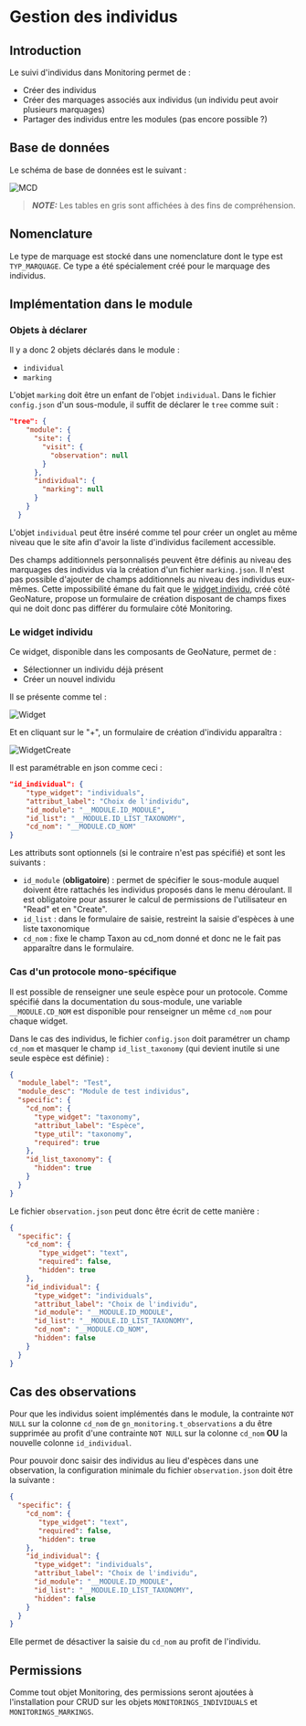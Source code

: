 # Gestion des individus

## Introduction

Le suivi d'individus dans Monitoring permet de :

- Créer des individus
- Créer des marquages associés aux individus (un individu peut 
  avoir plusieurs marquages)
- Partager des individus entre les modules (pas encore possible ?)

## Base de données

Le schéma de base de données est le suivant :

![MCD](images/2023-11-MCD-individuals.png)

> **_NOTE:_** Les tables en gris sont affichées à des fins de compréhension.

## Nomenclature

Le type de marquage est stocké dans une nomenclature dont le type 
est `TYP_MARQUAGE`. Ce type a été spécialement créé pour le marquage des
individus.

## Implémentation dans le module

### Objets à déclarer

Il y a donc 2 objets déclarés dans le module : 

- `individual`
- `marking`

L'objet `marking` doit être un enfant de l'objet `individual`. Dans 
le fichier `config.json` d'un sous-module, il suffit de déclarer
le `tree` comme suit :

```json
"tree": {
    "module": {
      "site": {
        "visit": {
          "observation": null
        }
      },
      "individual": {
        "marking": null
      }
    }
  }
```

L'objet `individual` peut être inséré comme tel pour créer un onglet
au même niveau que le site afin d'avoir la liste d'individus 
facilement accessible.

Des champs additionnels personnalisés peuvent être définis au niveau des marquages
des individus via la création d'un fichier `marking.json`. 
Il n'est pas possible d'ajouter de champs additionnels au niveau des individus eux-mêmes. 
Cette impossibilité émane du fait que le [widget individu](#le-widget-individu), 
créé côté GeoNature, propose un formulaire de création disposant de champs 
fixes qui ne doit donc pas différer du formulaire côté Monitoring.

### Le widget individu

Ce widget, disponible dans les composants de GeoNature, permet de :

- Sélectionner un individu déjà présent
- Créer un nouvel individu

Il se présente comme tel :

![Widget](images/individual_widget.png)

Et en cliquant sur le "+", un formulaire de création d'individu apparaîtra :

![WidgetCreate](images/individual_widget_create.png)

Il est paramétrable en json comme ceci : 

```json
"id_individual": {
    "type_widget": "individuals",
    "attribut_label": "Choix de l'individu",
    "id_module": "__MODULE.ID_MODULE",
    "id_list": "__MODULE.ID_LIST_TAXONOMY",
    "cd_nom": "__MODULE.CD_NOM"
}
```

Les attributs sont optionnels (si le contraire n'est pas spécifié) et sont les suivants :

- `id_module` (**obligatoire**) : permet de spécifier le sous-module auquel 
  doivent être rattachés les individus proposés dans le menu déroulant.
  Il est obligatoire pour assurer le calcul de permissions de 
  l'utilisateur en "Read" et en "Create".
- `id_list` : dans le formulaire de saisie, restreint la saisie d'espèces à
  une liste taxonomique
- `cd_nom` : fixe le champ Taxon au cd_nom donné et donc ne le fait pas
  apparaître dans le formulaire.

### Cas d'un protocole mono-spécifique

Il est possible de renseigner une seule espèce pour un protocole.
Comme spécifié dans la documentation du sous-module, une variable 
`__MODULE.CD_NOM` est disponible pour renseigner un même `cd_nom` 
pour chaque widget.

Dans le cas des individus, le fichier `config.json` doit 
paramétrer un champ `cd_nom` et masquer le champ `id_list_taxonomy` 
(qui devient inutile si une seule espèce est définie) :

```json
{
  "module_label": "Test",
  "module_desc": "Module de test individus",
  "specific": {
    "cd_nom": {
      "type_widget": "taxonomy",
      "attribut_label": "Espèce",
      "type_util": "taxonomy",
      "required": true
    },
    "id_list_taxonomy": {
      "hidden": true
    }
  }
}
```

Le fichier `observation.json` peut donc être écrit de cette manière : 

```json
{
  "specific": {
    "cd_nom": {
       "type_widget": "text",
       "required": false,
       "hidden": true
    },
    "id_individual": {
      "type_widget": "individuals",
      "attribut_label": "Choix de l'individu",
      "id_module": "__MODULE.ID_MODULE",
      "id_list": "__MODULE.ID_LIST_TAXONOMY",
      "cd_nom": "__MODULE.CD_NOM",
      "hidden": false
    }
  }
}
```

## Cas des observations

Pour que les individus soient implémentés dans le module, la contrainte 
`NOT NULL` sur la colonne `cd_nom` de `gn_monitoring.t_observations` a du 
être supprimée au profit d'une contrainte `NOT NULL` sur la colonne `cd_nom`
**OU** la nouvelle colonne `id_individual`.

Pour pouvoir donc saisir des individus au lieu d'espèces dans une observation,
la configuration minimale du fichier `observation.json` doit être la suivante :

```json
{
  "specific": {
    "cd_nom": {
       "type_widget": "text",
       "required": false,
       "hidden": true
    },
    "id_individual": {
      "type_widget": "individuals",
      "attribut_label": "Choix de l'individu",
      "id_module": "__MODULE.ID_MODULE",
      "id_list": "__MODULE.ID_LIST_TAXONOMY",
      "hidden": false
    }
  }
}
```

Elle permet de désactiver la saisie du `cd_nom` au profit de l'individu.

## Permissions

Comme tout objet Monitoring, des permissions seront ajoutées à l'installation 
pour CRUD sur les objets `MONITORINGS_INDIVIDUALS` et `MONITORINGS_MARKINGS`.
